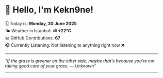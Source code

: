 # 👋 Hello, I'm Kekn9ne!

🗓️ Today is: **Monday, 30 June 2025**  
🌤️ Weather in Istanbul: **⛅️  +22°C**  
📊 GitHub Contributions: **67**  
🎧 Currently Listening: Not listening to anything right now ❌

---

_"If the grass is greener on the other side, maybe that's because you're not taking good care of your grass. — *Unknown*"_

---
